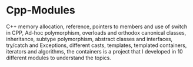 # Cpp-Modules
C++ memory allocation, reference, pointers to members and use of switch in CPP, Ad-hoc polymorphism, overloads and orthodox canonical classes, inheritance, subtype polymorphism, abstract classes and interfaces, try/catch and Exceptions, different casts, templates, templated containers, iterators and algorithms, the containers is a project that I developed in 10 different modules to understand the topics.
